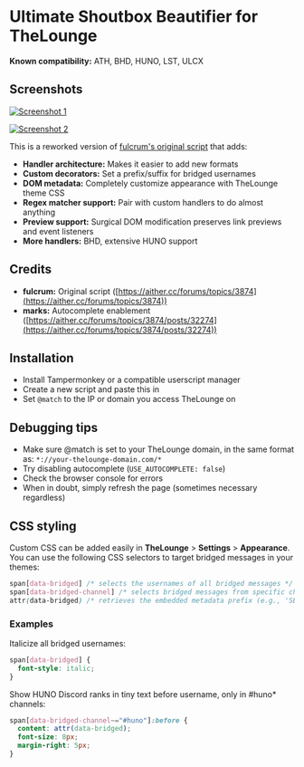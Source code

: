 # Ultimate Shoutbox Beautifier for TheLounge

**Known compatibility:** ATH, BHD, HUNO, LST, ULCX

## Screenshots

[![Screenshot 1](https://i.badkitty.zone/4YV6xk.png)](https://i.badkitty.zone/4YV6xk.png)

[![Screenshot 2](https://i.badkitty.zone/T3mnBU.png)](https://i.badkitty.zone/T3mnBU.png)

This is a reworked version of [fulcrum's original script](https://paste.passtheheadphones.me/?ce929e1387e5bbdf#2bXLMKYHNXZu4tSdE2YkGnQvpwVA43LM3TCu7jxqEhD3) that adds:

- **Handler architecture:** Makes it easier to add new formats
- **Custom decorators:** Set a prefix/suffix for bridged usernames
- **DOM metadata:** Completely customize appearance with TheLounge theme CSS
- **Regex matcher support:** Pair with custom handlers to do almost anything
- **Preview support:** Surgical DOM modification preserves link previews and event listeners
- **More handlers:** BHD, extensive HUNO support

## Credits

- **fulcrum:** Original script ([https://aither.cc/forums/topics/3874](https://aither.cc/forums/topics/3874))
- **marks:** Autocomplete enablement ([https://aither.cc/forums/topics/3874/posts/32274](https://aither.cc/forums/topics/3874/posts/32274))

## Installation

- Install Tampermonkey or a compatible userscript manager
- Create a new script and paste this in
- Set `@match` to the IP or domain you access TheLounge on

## Debugging tips

- Make sure @match is set to your TheLounge domain, in the same format as: `*://your-thelounge-domain.com/*`
- Try disabling autocomplete (`USE_AUTOCOMPLETE: false`)
- Check the browser console for errors
- When in doubt, simply refresh the page (sometimes necessary regardless)

## CSS styling

Custom CSS can be added easily in **TheLounge** > **Settings** > **Appearance**.
You can use the following CSS selectors to target bridged messages in your themes:

```css
span[data-bridged] /* selects the usernames of all bridged messages */
span[data-bridged-channel] /* selects bridged messages from specific channels */
attr(data-bridged) /* retrieves the embedded metadata prefix (e.g., 'SB') */
```

### Examples

Italicize all bridged usernames:
```css
span[data-bridged] { 
  font-style: italic; 
}
```

Show HUNO Discord ranks in tiny text before username, only in #huno* channels:
```css
span[data-bridged-channel~="#huno"]:before {
  content: attr(data-bridged);
  font-size: 8px;
  margin-right: 5px;
}
```
